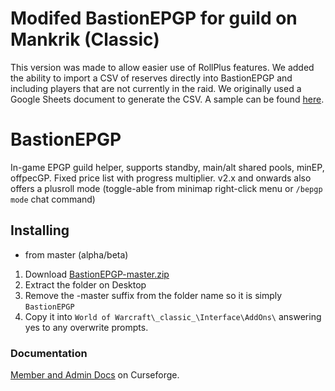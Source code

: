 # Modifed BastionEPGP for <Handle It> guild on Mankrik (Classic)
This version was made to allow easier use of RollPlus features. We added the ability to import a CSV of reserves directly into
BastionEPGP and including players that are not currently in the raid. We originally used a Google Sheets document to generate
the CSV. A sample can be found [here](https://docs.google.com/spreadsheets/d/1ptM-RBIjtXawoc7oQZxSyBd5JXfPxmU1XXVA7-Dxoi0/edit?usp=sharing).

# BastionEPGP
In-game EPGP guild helper, supports standby, main/alt shared pools, minEP, offpecGP. Fixed price list with progress multiplier.
v2.x and onwards also offers a plusroll mode (toggle-able from minimap right-click menu or `/bepgp mode` chat command)

## Installing
* from master (alpha/beta)
 1. Download [BastionEPGP-master.zip](https://github.com/Xgian/BastionEPGP/archive/master.zip)
 2. Extract the folder on Desktop
 3. Remove the -master suffix from the folder name so it is simply `BastionEPGP`
 4. Copy it into `World of Warcraft\_classic_\Interface\AddOns\` answering yes to any overwrite prompts.

### Documentation
[Member and Admin Docs](https://www.wowace.com/projects/bastionepgp/pages/manual) on Curseforge.
